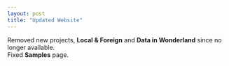 ```yaml
---
layout: post
title: "Updated Website"
---
```


Removed new projects, **Local & Foreign** and **Data in Wonderland** since no longer available. <br>
Fixed **Samples** page.
